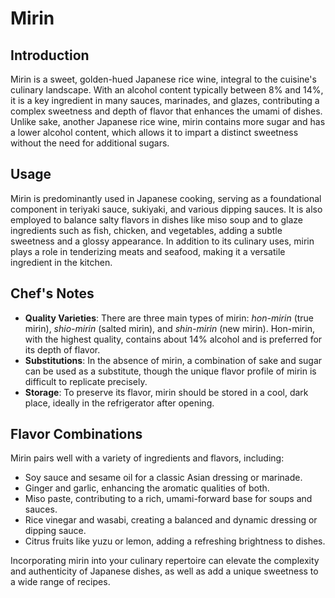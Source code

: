 # Mirin

## Introduction

Mirin is a sweet, golden-hued Japanese rice wine, integral to the cuisine's culinary landscape. With an alcohol content typically between 8% and 14%, it is a key ingredient in many sauces, marinades, and glazes, contributing a complex sweetness and depth of flavor that enhances the umami of dishes. Unlike sake, another Japanese rice wine, mirin contains more sugar and has a lower alcohol content, which allows it to impart a distinct sweetness without the need for additional sugars.

## Usage

Mirin is predominantly used in Japanese cooking, serving as a foundational component in teriyaki sauce, sukiyaki, and various dipping sauces. It is also employed to balance salty flavors in dishes like miso soup and to glaze ingredients such as fish, chicken, and vegetables, adding a subtle sweetness and a glossy appearance. In addition to its culinary uses, mirin plays a role in tenderizing meats and seafood, making it a versatile ingredient in the kitchen.

## Chef's Notes

- **Quality Varieties**: There are three main types of mirin: *hon-mirin* (true mirin), *shio-mirin* (salted mirin), and *shin-mirin* (new mirin). Hon-mirin, with the highest quality, contains about 14% alcohol and is preferred for its depth of flavor.
- **Substitutions**: In the absence of mirin, a combination of sake and sugar can be used as a substitute, though the unique flavor profile of mirin is difficult to replicate precisely.
- **Storage**: To preserve its flavor, mirin should be stored in a cool, dark place, ideally in the refrigerator after opening.

## Flavor Combinations

Mirin pairs well with a variety of ingredients and flavors, including:

- Soy sauce and sesame oil for a classic Asian dressing or marinade.
- Ginger and garlic, enhancing the aromatic qualities of both.
- Miso paste, contributing to a rich, umami-forward base for soups and sauces.
- Rice vinegar and wasabi, creating a balanced and dynamic dressing or dipping sauce.
- Citrus fruits like yuzu or lemon, adding a refreshing brightness to dishes.

Incorporating mirin into your culinary repertoire can elevate the complexity and authenticity of Japanese dishes, as well as add a unique sweetness to a wide range of recipes.